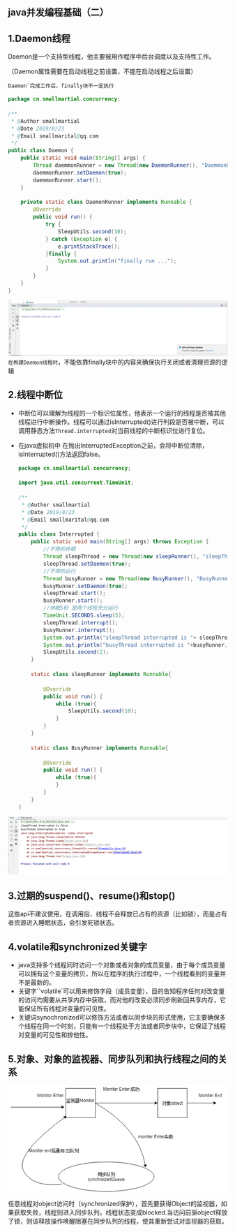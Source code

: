 ## java并发编程基础（二）

## 1.Daemon线程

Daemon是一个支持型线程，他主要被用作程序中后台调度以及支持性工作。

（Daemon属性需要在启动线程之前设置，不能在启动线程之后设置）

``Daemon`完成工作后，finally块不一定执行``

```java
package cn.smallmartial.concurrency;

/**
 * @Author smallmartial
 * @Date 2019/8/23
 * @Email smallmarital@qq.com
 */
public class Daemon {
    public static void main(String[] args) {
        Thread daemmonRunner = new Thread(new DaemonRunner(), "DaemmonRunner");
        daemmonRunner.setDaemon(true);
        daemmonRunner.start();
    }

    private static class DaemonRunner implements Runnable {
        @Override
        public void run() {
            try {
                SleepUtils.second(10);
            } catch (Exception e) {
                e.printStackTrace();
            }finally {
                System.out.println("finally run ...");
            }
        }
    }
}

```

![1566571102636](assets/1566571102636.png)``在构建Daemon线程时``，不能依靠finally块中的内容来确保执行关闭或者清理资源的逻辑

## 2.线程中断位

- 中断位可以理解为线程的一个标识位属性，他表示一个运行的线程是否被其他线程进行中断操作。线程可以通过isInterrupted()进行判段是否被中断，可以调用静态方法``Thread.interrupted``对当前线程的中断标识位进行复位。

- 在java虚拟机中 在抛出InterruptedException之前，会将中断位清除，isInterrupted()方法返回false。

  ```java
  package cn.smallmartial.concurrency;
  
  import java.util.concurrent.TimeUnit;
  
  /**
   * @Author smallmartial
   * @Date 2019/8/23
   * @Email smallmarital@qq.com
   */
  public class Interrupted {
      public static void main(String[] args) throws Exception {
          //不停的休眠
          Thread sleepThread = new Thread(new sleepRunner(), "sleepThread");
          sleepThread.setDaemon(true);
          //不停的运行
          Thread busyRunner = new Thread(new BusyRunner(), "BusyRunner");
          busyRunner.setDaemon(true);
          sleepThread.start();
          busyRunner.start();
          //休眠5秒 是两个线程充分运行
          TimeUnit.SECONDS.sleep(5);
          sleepThread.interrupt();
          busyRunner.interrupt();
          System.out.println("sleepThread interrupted is "+ sleepThread.isInterrupted());
          System.out.println("busyThread interrupted is "+busyRunner.isInterrupted());
          SleepUtils.second(2);
      }
  
      static class sleepRunner implements Runnable{
  
          @Override
          public void run() {
              while (true){
                  SleepUtils.second(10);
              }
          }
      }
  
      static class BusyRunner implements Runnable{
  
          @Override
          public void run() {
              while (true){
              }
          }
      }
  }
  
  ```

  

![1566573244285](assets/1566573244285.png)

## 3.过期的suspend()、resume()和stop()

这些api不建议使用，在调用后、线程不会释放已占有的资源（比如锁），而是占有者资源进入睡眠状态，会引发死锁状态。

## 4.volatile和synchronized关键字

- java支持多个线程同时访问一个对象或者对象的成员变量，由于每个成员变量可以拥有这个变量的拷贝，所以在程序的执行过程中，一个线程看到的变量并不是最新的。
- 关键字``volatile`可以用来修饰字段（成员变量），目的告知程序任何对改变量的访问均需要从共享内存中获取，而对他的改变必须同步刷新回共享内存，它能保证所有线程对变量的可见性。
- 关键词synochronized可以修饰方法或者以同步块的形式使用，它主要确保多个线程在同一个时刻，只能有一个线程处于方法或者同步块中，它保证了线程对变量的可见性和排他性。

## 5.对象、对象的监视器、同步队列和执行线程之间的关系

![synochrized关系图](assets/synochrized关系图.png)

任意线程对object访问时（synchronized保护），首先要获得Object的监视器，如果获取失败，线程则进入同步队列，线程状态变成blocked.当访问前驱object释放了锁，则该释放操作唤醒阻塞在同步队列的线程，使其重新尝试对监视器的获取。